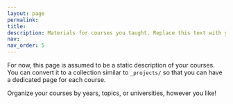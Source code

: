 ```yaml
---
layout: page
permalink: 
title: 
description: Materials for courses you taught. Replace this text with your description.
nav: 
nav_order: 5
---
```


For now, this page is assumed to be a static description of your courses. You can convert it to a collection similar to `_projects/` so that you can have a dedicated page for each course.

Organize your courses by years, topics, or universities, however you like!
